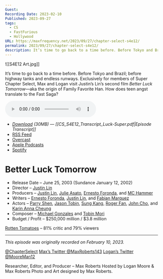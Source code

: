 ```yaml
---
Guest: 
Recording Date: 2023-02-10
Published: 2023-09-27
tags:
  - CS
  - FastFurious
  - Hollywood
URL: https://maxfrequency.net/2023/09/27/chapter-select-s4e12/
permalink: 2023/09/27/chapter-select-s4e12/
description: It’s time to go back to a time before. Before Tokyo and Brazil; before highway tanks and endless runways. Exclusively for members of Super Chapter Select, Max and Logan visit Justin’s Lin’s second film Better Luck Tomorrow—aka the origin of Family Favorite Han. How does teen angst translate to the Fast Saga?
---
```

![[S4E12 Art.jpg]]

It’s time to go back to a time before. Before Tokyo and Brazil; before highway tanks and endless runways. Exclusively for members of Super Chapter Select, Max and Logan visit Justin’s Lin’s second film *Better Luck Tomorrow*—aka the origin of Family Favorite Han. How does teen angst translate to the Fast Saga?

<audio controls>
  <source src="https://traffic.libsyn.com/chapterselectpod/CS_S4E10_Final.mp3">
</audio>

- *[Download](https://traffic.libsyn.com/chapterselectpod/CS_S4E12_Final.mp3) (30MB)  — [[CS_S4E12_Transcript_Luck-Super.pdf|Episode Transcript]]*
- [RSS Feed](https://chapterselectpod.libsyn.com/rss)
- [Overcast](https://overcast.fm/itunes1568777352/chapter-select)
- [Apple Podcasts](https://podcasts.apple.com/us/podcast/chapter-select/id1568777352)
- [Spotify](https://open.spotify.com/show/4f1TLZXbwtSX7uHROe9KlS)

# Better Luck Tomorrow

- Release Date – June 25, 2003 (Sundance January 12, 2002)
- Director – [Justin Lin](https://en.wikipedia.org/wiki/Justin_Lin)
- Producers – [Justin Lin](https://en.wikipedia.org/wiki/Justin_Lin), [Julie Asato](https://www.imdb.com/name/nm0038397/), [Ernesto Foronda](https://www.imdb.com/name/nm0286557/), and [MC Hammer](https://en.wikipedia.org/wiki/MC_Hammer)
- Writers – [Ernesto Foronda](https://www.imdb.com/name/nm0286557/), [Justin Lin](https://en.wikipedia.org/wiki/Justin_Lin), and [Fabian Marquez](https://www.imdb.com/name/nm0549850/)
- Actors – [Parry Shen](https://en.wikipedia.org/wiki/Parry_Shen), [Jason Tobin](https://en.wikipedia.org/wiki/Jason_Tobin), [Sung Kang](https://en.wikipedia.org/wiki/Sung_Kang), [Roger Fan](https://en.wikipedia.org/wiki/Roger_Fan), [John Cho](https://en.wikipedia.org/wiki/John_Cho), and [Karin Anna Cheung](https://en.wikipedia.org/wiki/Karin_Anna_Cheung)
- Composer – [Michael Gonzales](https://www.imdb.com/name/nm0327545/) and [Tobin Mori](https://www.imdb.com/name/nm0605309/)
- Budget / Profit – $250,000 million / $3.8 million

[Rotten Tomatoes](https://www.rottentomatoes.com/m/better_luck_tomorrow) – 81% critic and 79% viewers

---
*This episode was originally recorded on February 10, 2023.*

[@ChapterSelect](https://www.twitter.com/chapterselect)
[Max’s Twitter @MaxRoberts143](https://www.twitter.com/maxroberts143)
[Logan’s Twitter @MooreMan12](https://www.twitter.com/mooreman12)

Researcher, Editor, and Producer – Max Roberts
Hosted by Logan Moore & Max Roberts
Photo and Art designed by Max Roberts.